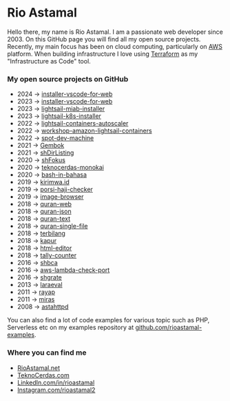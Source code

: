 # Rio Astamal

Hello there, my name is Rio Astamal. I am a passionate web developer since 2003. On this GitHub page you will find all my open source projects. Recently, my main focus has been on cloud computing, particularly on [AWS](https://aws.amazon.com) platform. When building infrastructure I love using [Terraform](https://www.terraform.io) as my "Infrastructure as Code" tool.

### My open source projects on GitHub

- 2024 &rarr; [installer-vscode-for-web](https://github.com/rioastamal/proxmox-installer-sh)
- 2023 &rarr; [installer-vscode-for-web](https://github.com/rioastamal/installer-vscode-for-web)
- 2023 &rarr; [lightsail-miab-installer](https://github.com/rioastamal/lightsail-miab-installer)
- 2023 &rarr; [lightsail-k8s-installer](https://github.com/rioastamal/lightsail-k8s-installer)
- 2022 &rarr; [lightsail-containers-autoscaler](https://github.com/rioastamal/lightsail-containers-autoscaler)
- 2022 &rarr; [workshop-amazon-lightsail-containers](https://github.com/rioastamal/workshop-amazon-lightsail-containers)
- 2022 &rarr; [spot-dev-machine](https://github.com/rioastamal/spot-dev-machine)
- 2021 &rarr; [Gembok](https://github.com/rioastamal/gembok)
- 2021 &rarr; [shDirListing](https://github.com/rioastamal/shdir-listing)
- 2020 &rarr; [shFokus](https://github.com/rioastamal/shfokus)
- 2020 &rarr; [teknocerdas-monokai](https://github.com/rioastamal/teknocerdas-monokai)
- 2020 &rarr; [bash-in-bahasa](https://github.com/rioastamal/bash-in-bahasa)
- 2019 &rarr; [kirimwa.id](https://github.com/rioastamal/kirimwa.id)
- 2019 &rarr; [porsi-haji-checker](https://github.com/rioastamal/porsi-haji-checker)
- 2019 &rarr; [image-browser](https://github.com/rioastamal/image-browser)
- 2018 &rarr; [quran-web](https://github.com/rioastamal/quran-web)
- 2018 &rarr; [quran-json](https://github.com/rioastamal/quran-json)
- 2018 &rarr; [quran-text](https://github.com/rioastamal/quran-text)
- 2018 &rarr; [quran-single-file](https://github.com/rioastamal/quran-single-file)
- 2018 &rarr; [terbilang](https://github.com/rioastamal/terbilang)
- 2018 &rarr; [kapur](https://github.com/rioastamal/kapur)
- 2018 &rarr; [html-editor](https://github.com/rioastamal/html-editor)
- 2018 &rarr; [tally-counter](https://github.com/rioastamal/tally-counter)
- 2016 &rarr; [shbca](https://github.com/rioastamal/shbca)
- 2016 &rarr; [aws-lambda-check-port](https://github.com/rioastamal/aws-lambda-check-port)
- 2016 &rarr; [shgrate](https://github.com/rioastamal/shgrate)
- 2013 &rarr; [laraeval](https://github.com/rioastamal/laraeval)
- 2011 &rarr; [rayap](https://github.com/rioastamal/rayap)
- 2011 &rarr; [miras](https://github.com/rioastamal/miras)
- 2008 &rarr; [astahttpd](https://github.com/rioastamal/astahttpd)

You can also find a lot of code examples for various topic such as PHP, Serverless etc on my examples repository at [github.com/rioastamal-examples](https://github.com/rioastamal-examples/).

### Where you can find me

- [RioAstamal.net](https://rioastamal.net)
- [TeknoCerdas.com](https://teknocerdas.com)
- [LinkedIn.com/in/rioastamal](https://linkedin.com/in/rioastamal/)
- [Instagram.com/rioastamal2](https://instagram.com/rioastamal2/)

